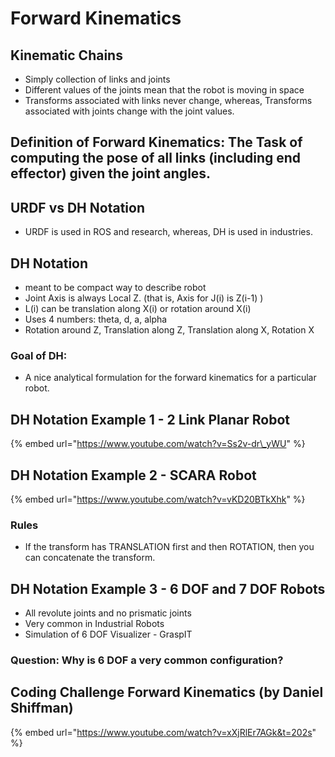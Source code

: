 # Forward Kinematics

## Kinematic Chains

* Simply collection of links and joints
* Different values of the joints mean that the robot is moving in space
* Transforms associated with links never change, whereas, Transforms associated with joints change with the joint values.

## Definition of Forward Kinematics: The Task of computing the pose of all links \(including end effector\) given the joint angles.

## URDF vs DH Notation

* URDF is used in ROS and research, whereas, DH is used in industries.

## DH Notation

* meant to be compact way to describe robot
* Joint Axis is always Local Z. \(that is, Axis for J\(i\) is Z\(i-1\) \)
* L\(i\) can be translation along X\(i\) or rotation around X\(i\)
* Uses 4 numbers: theta, d, a, alpha
* Rotation around Z, Translation along Z, Translation along X, Rotation X

### Goal of DH:

* A nice analytical formulation for the forward kinematics for a particular robot.

## DH Notation Example 1 - 2 Link Planar Robot

{% embed url="https://www.youtube.com/watch?v=Ss2v-dr\_yWU" %}

## DH Notation Example 2 - SCARA Robot

{% embed url="https://www.youtube.com/watch?v=vKD20BTkXhk" %}

### Rules

* If the transform has TRANSLATION first and then ROTATION, then you can concatenate the transform.

## DH Notation Example 3 - 6 DOF and 7 DOF Robots

* All revolute joints and no prismatic joints
* Very common in Industrial Robots
* Simulation of 6 DOF Visualizer - GraspIT

### Question: Why is 6 DOF a very common configuration?

## Coding Challenge Forward Kinematics \(by Daniel Shiffman\)

{% embed url="https://www.youtube.com/watch?v=xXjRlEr7AGk&t=202s" %}

